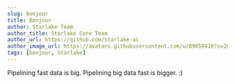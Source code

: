 ```yaml
---
slug: bonjour
title: Bonjour
author: Starlake Team
author_title: Starlake Core Team
author_url: https://github.com/starlake-ai
author_image_url: https://avatars.githubusercontent.com/u/89859410?s=200&v=4
tags: [bonjour, Starlake]
---
```


Pipelining fast data is big. Pipelining big data fast is bigger. :)


